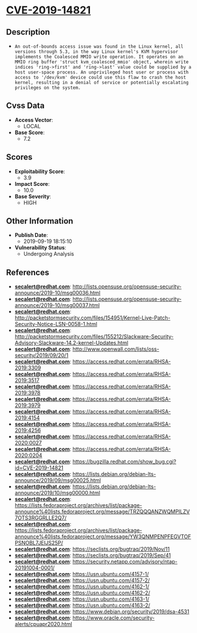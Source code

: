 
# [CVE-2019-14821](https://cve.mitre.org/cgi-bin/cvename.cgi?name=CVE-2019-14821)

## Description

- `An out-of-bounds access issue was found in the Linux kernel, all versions through 5.3, in the way Linux kernel's KVM hypervisor implements the Coalesced MMIO write operation. It operates on an MMIO ring buffer 'struct kvm_coalesced_mmio' object, wherein write indices 'ring->first' and 'ring->last' value could be supplied by a host user-space process. An unprivileged host user or process with access to '/dev/kvm' device could use this flaw to crash the host kernel, resulting in a denial of service or potentially escalating privileges on the system.`

## Cvss Data

- **Access Vector**:
  - LOCAL
- **Base Score**:
  - 7.2

## Scores

- **Exploitability Score**:
  - 3.9
- **Impact Score**:
  - 10.0
- **Base Severity**:
  - HIGH

## Other Information

- **Publish Date**:
  - 2019-09-19 18:15:10
- **Vulnerability Status**:
  - Undergoing Analysis

## References

- **secalert@redhat.com**: http://lists.opensuse.org/opensuse-security-announce/2019-10/msg00036.html
- **secalert@redhat.com**: http://lists.opensuse.org/opensuse-security-announce/2019-10/msg00037.html
- **secalert@redhat.com**: http://packetstormsecurity.com/files/154951/Kernel-Live-Patch-Security-Notice-LSN-0058-1.html
- **secalert@redhat.com**: http://packetstormsecurity.com/files/155212/Slackware-Security-Advisory-Slackware-14.2-kernel-Updates.html
- **secalert@redhat.com**: http://www.openwall.com/lists/oss-security/2019/09/20/1
- **secalert@redhat.com**: https://access.redhat.com/errata/RHSA-2019:3309
- **secalert@redhat.com**: https://access.redhat.com/errata/RHSA-2019:3517
- **secalert@redhat.com**: https://access.redhat.com/errata/RHSA-2019:3978
- **secalert@redhat.com**: https://access.redhat.com/errata/RHSA-2019:3979
- **secalert@redhat.com**: https://access.redhat.com/errata/RHSA-2019:4154
- **secalert@redhat.com**: https://access.redhat.com/errata/RHSA-2019:4256
- **secalert@redhat.com**: https://access.redhat.com/errata/RHSA-2020:0027
- **secalert@redhat.com**: https://access.redhat.com/errata/RHSA-2020:0204
- **secalert@redhat.com**: https://bugzilla.redhat.com/show_bug.cgi?id=CVE-2019-14821
- **secalert@redhat.com**: https://lists.debian.org/debian-lts-announce/2019/09/msg00025.html
- **secalert@redhat.com**: https://lists.debian.org/debian-lts-announce/2019/10/msg00000.html
- **secalert@redhat.com**: https://lists.fedoraproject.org/archives/list/package-announce%40lists.fedoraproject.org/message/TRZQQQANZWQMPILZV7OTS3RGGRLLE2Q7/
- **secalert@redhat.com**: https://lists.fedoraproject.org/archives/list/package-announce%40lists.fedoraproject.org/message/YW3QNMPENPFEGVTOFPSNOBL7JEIJS25P/
- **secalert@redhat.com**: https://seclists.org/bugtraq/2019/Nov/11
- **secalert@redhat.com**: https://seclists.org/bugtraq/2019/Sep/41
- **secalert@redhat.com**: https://security.netapp.com/advisory/ntap-20191004-0001/
- **secalert@redhat.com**: https://usn.ubuntu.com/4157-1/
- **secalert@redhat.com**: https://usn.ubuntu.com/4157-2/
- **secalert@redhat.com**: https://usn.ubuntu.com/4162-1/
- **secalert@redhat.com**: https://usn.ubuntu.com/4162-2/
- **secalert@redhat.com**: https://usn.ubuntu.com/4163-1/
- **secalert@redhat.com**: https://usn.ubuntu.com/4163-2/
- **secalert@redhat.com**: https://www.debian.org/security/2019/dsa-4531
- **secalert@redhat.com**: https://www.oracle.com/security-alerts/cpuapr2020.html

